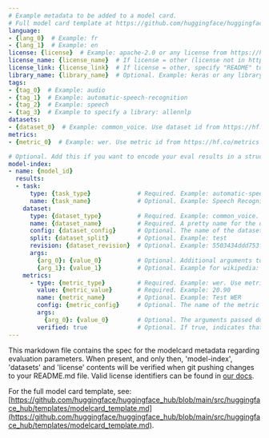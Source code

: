 ```yaml
---
# Example metadata to be added to a model card.  
# Full model card template at https://github.com/huggingface/huggingface_hub/blob/main/src/huggingface_hub/templates/modelcard_template.md
language:
- {lang_0}  # Example: fr
- {lang_1}  # Example: en
license: {license}  # Example: apache-2.0 or any license from https://hf.co/docs/hub/repositories-licenses
license_name: {license_name}  # If license = other (license not in https://hf.co/docs/hub/repositories-licenses), specify an id for it here, like `my-license-1.0`.
license_link: {license_link}  # If license = other, specify "README" to link to that file inside the repo, or a URL to a remote file.
library_name: {library_name}  # Optional. Example: keras or any library from https://github.com/huggingface/hub-docs/blob/main/js/src/lib/interfaces/Libraries.ts
tags:
- {tag_0}  # Example: audio
- {tag_1}  # Example: automatic-speech-recognition
- {tag_2}  # Example: speech
- {tag_3}  # Example to specify a library: allennlp
datasets:
- {dataset_0}  # Example: common_voice. Use dataset id from https://hf.co/datasets
metrics:
- {metric_0}  # Example: wer. Use metric id from https://hf.co/metrics

# Optional. Add this if you want to encode your eval results in a structured way.
model-index:
- name: {model_id}
  results:
  - task:
      type: {task_type}             # Required. Example: automatic-speech-recognition
      name: {task_name}             # Optional. Example: Speech Recognition
    dataset:
      type: {dataset_type}          # Required. Example: common_voice. Use dataset id from https://hf.co/datasets
      name: {dataset_name}          # Required. A pretty name for the dataset. Example: Common Voice (French)
      config: {dataset_config}      # Optional. The name of the dataset configuration used in `load_dataset()`. Example: fr in `load_dataset("common_voice", "fr")`. See the `datasets` docs for more info: https://huggingface.co/docs/datasets/package_reference/loading_methods#datasets.load_dataset.name
      split: {dataset_split}        # Optional. Example: test
      revision: {dataset_revision}  # Optional. Example: 5503434ddd753f426f4b38109466949a1217c2bb
      args:
        {arg_0}: {value_0}          # Optional. Additional arguments to `load_dataset()`. Example for wikipedia: language: en
        {arg_1}: {value_1}          # Optional. Example for wikipedia: date: 20220301
    metrics:
      - type: {metric_type}         # Required. Example: wer. Use metric id from https://hf.co/metrics
        value: {metric_value}       # Required. Example: 20.90
        name: {metric_name}         # Optional. Example: Test WER
        config: {metric_config}     # Optional. The name of the metric configuration used in `load_metric()`. Example: bleurt-large-512 in `load_metric("bleurt", "bleurt-large-512")`. See the `datasets` docs for more info: https://huggingface.co/docs/datasets/v2.1.0/en/loading#load-configurations
        args:
          {arg_0}: {value_0}        # Optional. The arguments passed during `Metric.compute()`. Example for `bleu`: max_order: 4
        verified: true              # Optional. If true, indicates that evaluation was generated by Hugging Face (vs. self-reported).
---
```


This markdown file contains the spec for the modelcard metadata regarding evaluation parameters. When present, and only then, 'model-index', 'datasets' and 'license' contents will be verified when git pushing changes to your README.md file.
Valid license identifiers can be found in [our docs](https://huggingface.co/docs/hub/repositories-licenses).

For the full model card template, see: [https://github.com/huggingface/huggingface_hub/blob/main/src/huggingface_hub/templates/modelcard_template.md](https://github.com/huggingface/huggingface_hub/blob/main/src/huggingface_hub/templates/modelcard_template.md).
